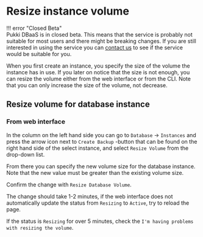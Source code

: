# Resize instance volume

!!! error "Closed Beta"  
    Pukki DBaaS is in closed beta. This means that the service is probably not suitable for most users
    and there might be breaking changes. If you are still interested in using the service you can
    [contact us](../../support/contact.md) to see if the service would be suitable for you.  

When you first create an instance, you specify the size of the volume the instance has in use. If you later on notice that the size is not enough, you can resize the volume either from the web interface or from the CLI. Note that you can only increase the size of the volume, not decrease.  

## Resize volume for database instance  

### From web interface

In the column on the left hand side you can go to `Database` -> `Instances` and press
the arrow icon next to `Create Backup` -button that can be found on the right hand side of the select instance, and select `Resize Volume` from the drop-down list.  

From there you can specify the new volume size for the database instance. Note that the new value must be greater than the existing volume size.

Confirm the change with `Resize Database Volume`.

The change should take 1-2 minutes, if the web interface does not automatically update the status from `Resizing` to `Active`, try to reload the page.

If the status is `Resizing` for over 5 minutes, check the `I'm having problems with resizing the volume`.  